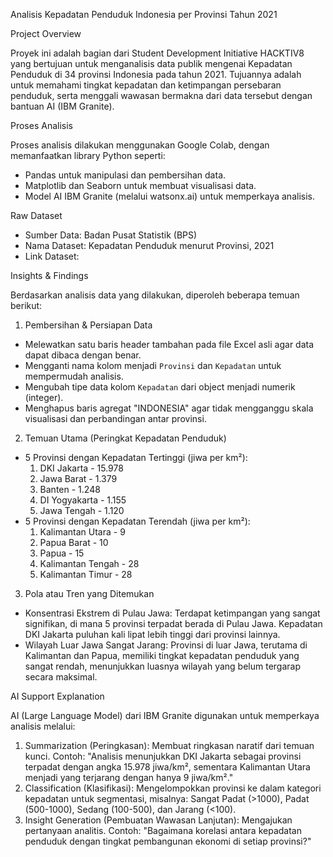 Analisis Kepadatan Penduduk Indonesia per Provinsi Tahun 2021

Project Overview

Proyek ini adalah bagian dari Student Development Initiative HACKTIV8 yang bertujuan untuk menganalisis data publik mengenai Kepadatan Penduduk di 34 provinsi Indonesia pada tahun 2021. Tujuannya adalah untuk memahami tingkat kepadatan dan ketimpangan persebaran penduduk, serta menggali wawasan bermakna dari data tersebut dengan bantuan AI (IBM Granite).

Proses Analisis

Proses analisis dilakukan menggunakan Google Colab, dengan memanfaatkan library Python seperti:
- Pandas untuk manipulasi dan pembersihan data.
- Matplotlib dan Seaborn untuk membuat visualisasi data.
- Model AI IBM Granite (melalui watsonx.ai) untuk memperkaya analisis.

Raw Dataset

- Sumber Data: Badan Pusat Statistik (BPS)
- Nama Dataset: Kepadatan Penduduk menurut Provinsi, 2021
- Link Dataset: 

Insights & Findings

Berdasarkan analisis data yang dilakukan, diperoleh beberapa temuan berikut:

1. Pembersihan & Persiapan Data
- Melewatkan satu baris header tambahan pada file Excel asli agar data dapat dibaca dengan benar.
- Mengganti nama kolom menjadi `Provinsi` dan `Kepadatan` untuk mempermudah analisis.
- Mengubah tipe data kolom `Kepadatan` dari object menjadi numerik (integer).
- Menghapus baris agregat "INDONESIA" agar tidak mengganggu skala visualisasi dan perbandingan antar provinsi.

2. Temuan Utama (Peringkat Kepadatan Penduduk)
- 5 Provinsi dengan Kepadatan Tertinggi (jiwa per km²):
  1. DKI Jakarta - 15.978
  2. Jawa Barat - 1.379
  3. Banten - 1.248
  4. DI Yogyakarta - 1.155
  5. Jawa Tengah - 1.120
- 5 Provinsi dengan Kepadatan Terendah (jiwa per km²):
  1. Kalimantan Utara - 9
  2. Papua Barat - 10
  3. Papua - 15
  4. Kalimantan Tengah - 28
  5. Kalimantan Timur - 28

3. Pola atau Tren yang Ditemukan
- Konsentrasi Ekstrem di Pulau Jawa: Terdapat ketimpangan yang sangat signifikan, di mana 5 provinsi terpadat berada di Pulau Jawa. Kepadatan DKI Jakarta puluhan kali lipat lebih tinggi dari provinsi lainnya.
- Wilayah Luar Jawa Sangat Jarang: Provinsi di luar Jawa, terutama di Kalimantan dan Papua, memiliki tingkat kepadatan penduduk yang sangat rendah, menunjukkan luasnya wilayah yang belum tergarap secara maksimal.

AI Support Explanation

AI (Large Language Model) dari IBM Granite digunakan untuk memperkaya analisis melalui:

1.  Summarization (Peringkasan): Membuat ringkasan naratif dari temuan kunci. Contoh: "Analisis menunjukkan DKI Jakarta sebagai provinsi terpadat dengan angka 15.978 jiwa/km², sementara Kalimantan Utara menjadi yang terjarang dengan hanya 9 jiwa/km²."
2.  Classification (Klasifikasi): Mengelompokkan provinsi ke dalam kategori kepadatan untuk segmentasi, misalnya: Sangat Padat (>1000), Padat (500-1000), Sedang (100-500), dan Jarang (<100).
3.  Insight Generation (Pembuatan Wawasan Lanjutan): Mengajukan pertanyaan analitis. Contoh: "Bagaimana korelasi antara kepadatan penduduk dengan tingkat pembangunan ekonomi di setiap provinsi?"
